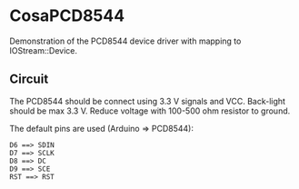 CosaPCD8544
=================

Demonstration of the PCD8544 device driver with mapping to IOStream::Device.

Circuit
-------
The PCD8544 should be connect using 3.3 V signals and VCC. Back-light 
should be max 3.3 V. Reduce voltage with 100-500 ohm resistor to ground.

The default pins are used (Arduino => PCD8544):

    D6 ==> SDIN  
    D7 ==> SCLK  
    D8 ==> DC  
    D9 ==> SCE  
    RST ==> RST  

